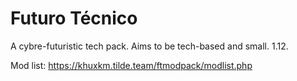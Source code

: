 # Futuro T&eacute;cnico
A cybre-futuristic tech pack. Aims to be tech-based and small. 1.12.

Mod list: https://khuxkm.tilde.team/ftmodpack/modlist.php
